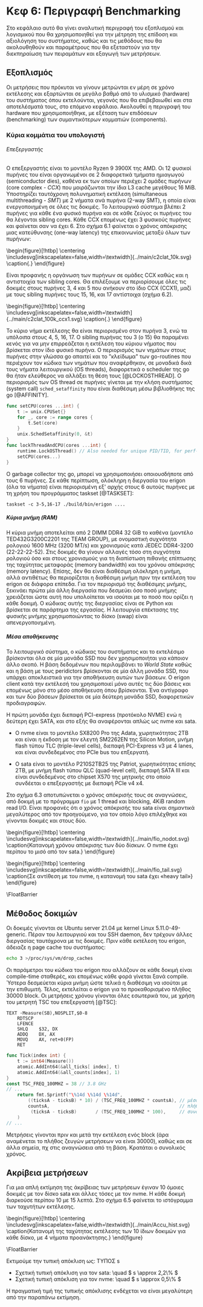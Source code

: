 
# Κεφ 6: Περιγραφή Benchmarking

Στο κεφάλαιο αυτό θα γίνει αναλυτική περιγραφή του εξοπλισμού και λογισμικού που θα χρησιμοποιηθεί
για την μέτρηση της επίδοση και αξιολόγηση του συστήματος, καθώς και τις μεθόδους που θα ακολουθηθούν
και παραμέτρους που θα εξεταστούν για την διεκπηραίωση των πειραμάτων και εξαγωγή των μετρήσεων.

## Εξοπλισμός

Οι μετρήσεις που πρόκυται να γίνουν μετρώνται εν μέρη σε χρόνο εκτέλεσης και εξαρτώνται σε μεγάλο βαθμό από
το υλισμικό (hardware) του συστήματος όπου εκτελούνται, γεγονός που θα επιβεβαιωθεί και στα αποτελέσματά τους, στο επόμενο κεφάλαιο.
Ακολουθεί η περιγραφή του hardware που χρησιμοποιήθηκε, με εξέταση των επιδόσεων (benchmarking) των συμαντικότερων κομματιών (components).

### Κύρια κομμάτια του υπολογιστή

###### Επεξεργαστής
Ο επεξεργαστής είναι το μοντέλο Ryzen 9 3900X της AMD.
Οι 12 φυσικοί πυρήνες του είναι οργανωμένοι σε 2 διαφορετικά τμήματα ημιαγωγού (semiconductor dies),
καθένα εκ των οποίων περιέχει 2 ομάδες πυρήνων (core complex - *CCX*) που μοιράζωνται την ίδια L3 cache μεγέθους 16 MiB.
Υποστηρίζει ταυτόχρονη πολυνηματική εκτέλεση (simultaneous multithreading - *SMT*) με 2 νήματα ανά πυρήνα (2-way SMT),
η οποία είναι ενεργοποιημένη σε όλες τις δοκιμές.
Το λειτουργικό σύστημα βλέπει 2 πυρήνες για κάθε ένα φυσικό πυρήνα και σε κάθε ζεύγος οι πυρήνες του θα λέγονται sibling cores.
Κάθε CCX επομένως έχει 3 φυσικούς πυρήνες και φαίνεται σαν να έχει 6.
Στο σχήμα 6.1 φαίνεται ο χρόνος απόκρισης μιας κατεύθυνσης (one-way latency) της επικοινωνίας μεταξύ όλων των πυρήνων:


\begin{figure}[!htbp]
  \centering
  \includesvg[inkscapelatex=false,width=\textwidth]{../main/c2clat\_10k.svg}
  \caption{.}
\end{figure}


Είναι προφανής η οργάνωση των πυρήνων σε ομάδες CCX καθώς και η αντιστοιχία των sibling cores.
Θα επιλέξουμε να περιορίσουμε όλες τις δοκιμές στους πυρήνες 3, 4 και 5 που ανήκουν στο ίδιο CCX (CCX1), μαζί
με τους sibling πυρήνες τους 15, 16, και 17 αντίστοιχα (σχήμα 6.2).


\begin{figure}[!htbp]
  \centering
  \includesvg[inkscapelatex=false,width=\textwidth]{../main/c2clat\_100k\_ccx1.svg}
  \caption{.}
\end{figure}


Το κύριο νήμα εκτέλεσης θα είναι περιορισμένο στον πυρήνα 3, ενώ τα υπόλοιπα στους 4, 5, 16, 17.
Ο sibling πυρήνας του 3 (ο 15) θα παραμένει κενός για να μην επιρρεάζεται η εκτέλεση του κύριου νήματος που βρίσκεται στον ίδιο φυσικό πυρήνα.
Ο περιορισμός των νημάτων στους πυρήνες στην γλώσσα go απαιτεί και το "κλείδωμα" των go-routines που περιέχουν τον κώδικα των νημάτων που αναφέρθηκαν,
σε μοναδικά δικά τους νήματα λειτουργικού (OS threads), διαφορετικά ο scheduler της go θα ήταν ελεύθερος να αλλάξει τη θέση τους [@LOCKOSTHREAD].
Ο περιορισμός των OS thread σε πυρήνες γίνεται με την κλήση συστήματος (system call) `sched_setaffinity` που είναι διαθέσιμη μέσω βιβλιοθήκης της go [@AFFINITY].
```go
func setCPU(cores ...int) {
    t := unix.CPUSet{}
    for _, core := range cores {
        t.Set(core)
    }
    unix.SchedSetaffinity(0, &t)
}
func lockThreadAndCPU(cores ...int) {
    runtime.LockOSThread() // Also needed for unique PID/TID, for perf-utils
    setCPU(cores...)
}
```
Ο garbage collector της go, μπορεί να χρησιμοποιήσει οποιουσδήποτε από τους 6 πυρήνες.
Σε κάθε περίπτωση, ολόκληρη η διεργασία του erigon (όλα τα νήματα) είναι περιορισμένη εξ' αρχής στους 6 αυτούς πυρήνες με τη χρήση του προγράμματος taskset [@TASKSET]:
```
taskset -c 3-5,16-17 ./build/bin/erigon ....
```

##### Κύρια μνήμη (RAM)
Η κύρια μνήμη αποτελείται από 2 DIMM DDR4 32 GiB το καθένα (μοντέλο TED432G3200C2201 της TEAM GROUP),
με ονομαστική συχνότητα ρολογιού 1600 MHz (3200 MT/s) και χρονισμούς κατά JEDEC DDR4-3200 (22-22-22-52).
Στις δοκιμές θα γίνουν αλλαγές τόσο στη συχνότητα ρολογιού όσο και στους χρονισμούς για τη διαπίστωση
πιθανής επίπτωσης της ταχύτητας μεταφοράς (memory bandwidth) και του χρόνου απόκρισης (memory latency).
Επίσης, δεν θα είναι διαθέσιμη ολόκληρη η μνήμη, αλλά αντιθέτως θα περιορίζεται η διαθέσιμη μνήμη πριν την
εκτέλεση του erigon σε διάφορα επίπεδα.
Για τον περιορισμό της διαθέσιμης μνήμης, ξεκινάει πρώτα μία άλλη διεργασία που δεσμεύει όσο ποσό μνήμης χρειάζεται ώστε
αυτή που υπολοίπεται να ισούται με το ποσό που ορίζει η κάθε δοκιμή. Ο κώδικας αυτής της διεργασίας είναι σε Python και βρίσκεται σε παράρτημα της εργασίας.
Η λειτουργία επέκτασης της φυσικής μνήμης χρησιμοποιώντας το δίσκο (swap) είναι απενεργοποιημένη.

##### Μέσα αποθήκευσης
Το λειτουργικό σύστημα, ο κώδικας του συστήματος και το εκτελέσιμο βρίσκονται όλα σε μία μονάδα SSD που δεν χρησιμοποιήται για κάποιον άλλο σκοπό.
Η βάση δεδομένων που περιλαμβάνει το *World State* καθώς και η βάση με τους peridictors βρίσκονται σε μία άλλη μονάδα SSD, που υπάρχει
αποκλειστικά για την αποθήκευση αυτών των βάσεων.
Ο erigon client κατά την εκτέλεσή του χρησιμοποιεί μόνο αυτές τις δύο βάσεις και επομένως μόνο στο μέσο αποθήκευση όπου βρίσκονται.
Ένα αντίγραφο και των δύο βάσεων βρίσκεται σε μία δεύτερη μονάδα SSD, διαφορετικών προδιαγραφών.

Η πρώτη μονάδα έχει διεπαφή PCI-express (προτόκολο NVME) ενώ η δεύτερη έχει SATA, και στο εξής θα αναφέρονται απλώς ως nvme και sata.

- O nvme είναι το μοντέλο SX8200 Pro της Adata, χωρητικότητας 2TB και είναι η έκδοση με τον ελεγτή SM2262EN της Silicon Motion,
μνήμη flash τύπου TLC (triple-level cells), διεπαφή PCI-Express v3 με 4 lanes, και είναι συνδεδεμένος στο PCIe bus του επξεργατή.

- Ο sata είναι το μοντέλο P210S2TB25 της Patriot, χωρητικότητας επίσης 2TB, με μνήμη flash τύπου QLC (quad-level cell),
διεπαφή SATA III και είναι συνδεδεμένος στο chipset X570 της μητρικής στο οποίο συνδέεται ο επεξεργαστής με διεπαφή PCIe v4 x4.

Στο σχήμα 6.3 αποτυπώνεται ο χρόνος απόκρισής τους σε αναγνώσεις, από δοκιμή με το πρόγραμμα `fio` με 1 thread και blocking, 4KiB random read I/O.
Είναι προφανές ότι ο χρόνος απόκρισής του sata είναι σημαντικά μεγαλύτερος από τον προηγούμενο, για τον οποίο λόγο επιλέχθηκε και γίνονται δοκιμές και στους δύο.


\begin{figure}[!htbp]
  \centering
  \includesvg[inkscapelatex=false,width=\textwidth]{../main/fio\_nodot.svg}
  \caption{Κατανομή χρόνου απόκρισης των δύο δίσκων. Ο nvme έχει περίπου το μισό από τον sata.}
\end{figure}


\begin{figure}[!htbp]
  \centering
  \includesvg[inkscapelatex=false,width=\textwidth]{../main/fio\_tail.svg}
  \caption{Σε αντίθεση με του nvme, η κατανομή του sata έχει «heavy tail»}
\end{figure}

\FloatBarrier

## Μέθοδος δοκιμών

Οι δοκιμές γίνονται σε Ubuntu server 21.04 με kernel Linux 5.11.0-49-generic.
Πέραν του λειτουργιού και του SSH daemon, δεν τρέχουν άλλες διεργασίας ταυτόχρονα με τις δοκιμές.
Πριν κάθε εκτέλεση του erigon, άδειαζε η page cache του συστήματος:
```bash
echo 3 >/proc/sys/vm/drop_caches
```
Οι παράμετροι του κώδικα του erigon που αλλάζουν σε κάθε δοκιμή είναι compile-time σταθερές, και επομένως κάθε φορά γίνεται ξανά compile.
Ύστερα δεσμεύεται κύρια μνήμη ώστε τελικά η διαθέσιμη να ισούται με την επιθυμιτή.
Τέλος, εκτελείται ο erigon για το προκαθορισμένο πλήθος 30000 block.
Οι μετρήσεις χρόνου γίνονται όλες εσωτερικά του, με χρήση του μετρητή TSC του επεξεργαστή [@TSC]:
```
TEXT ·Measure(SB),NOSPLIT,$0-8
    RDTSCP
    LFENCE
    SHLQ    $32, DX
    ADDQ    DX, AX
    MOVQ    AX, ret+0(FP)
    RET
```
```go
func Tick(index int) {
    t := int64(Measure())
    atomic.AddInt64(&all_ticks[ index], t)
    atomic.AddInt64(&all_counts[index], 1)
}
const TSC_FREQ_100MHZ = 38 // 3.8 GHz
// ...
    return fmt.Sprintf("\%14d \%14d \%14d",
        ((ticksA - ticksB) * 10) / (TSC_FREQ_100MHZ * countsA), // μέσος όρος
        countsA,                                                // πλήθος μετρήσεων
         (ticksA - ticksB)       / (TSC_FREQ_100MHZ * 100),     // συνολικός χρόνος
    )
// ...
```
Μετρήσεις γίνονται πριν και μετά την εκτέλεση ενός block (άρα αναμένεται το πλήθος ζευγών μετρήσεων να είναι 30000),
καθώς και σε άλλα σημεία, πχ στις αναγνώσεια από τη βάση.
Κρατάται ο συνολικός χρόνος.

## Ακρίβεια μετρήσεων

Για μια απλή εκτίμηση της άκρίβειας των μετρήσεων έγιναν 10 όμοιες δοκιμές με τον δίσκο sata και άλλες τόσες με τον nvme.
Η κάθε δοκιμή διαρκούσε περίπου 10 με 15 λεπτά.
Στο σχήμα 6.5 φαίνεται το ιστόγραμμα των ταχυτήτων εκτέλεσης.

\begin{figure}[!htbp]
  \centering
  \includesvg[inkscapelatex=false,width=\textwidth]{../main/Accu\_hist.svg}
  \caption{Κατανομή της ταχύτητας εκτέλεσης των 10 ίδιων δοκιμών για κάθε δίσκο, με 4 νήματα προανάκτησης.}
\end{figure}

\FloatBarrier

Εκτιμούμε την τυπική απόκλιση ως:
ΤΥΠΟΣ s

- Σχετική τυπική απόκλιση για τον sata: \quad $ s \approx 2,2\\% $
- Σχετική τυπική απόκλιση για τον nvme: \quad $ s \approx 0,5\\% $

Η πραγματική τιμή της τυπικής απόκλισης ενδέχεται να είναι μεγαλύτερη από την παραπάνω εκτίμηση.
